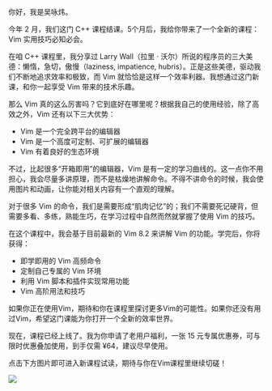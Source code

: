 你好，我是吴咏炜。

今年 2 月，我们这门 C++ 课程结课。5个月后，我给你带来了一个全新的课程：Vim 实用技巧必知必会。

在咱 C++ 课程里，我分享过 Larry Wall（拉里 · 沃尔）所说的程序员的三大美德：懒惰，急切，傲慢（laziness, impatience, hubris）。正是这些美德，驱动我们不断地追求效率和极致，而 Vim 就恰恰是这样一个效率利器。我想通过这门新课，和你一起享受 Vim 带来的技术乐趣。

那么 Vim 真的这么厉害吗？它到底好在哪里呢？根据我自己的使用经验，除了高效之外，Vim 还有以下三大优势：

- Vim 是一个完全跨平台的编辑器
- Vim 是一个高度可定制、可扩展的编辑器
- Vim 有着良好的生态环境

不过，比起很多“开箱即用”的编辑器，Vim 是有一定的学习曲线的。这一点你不用担心，我会尽量多讲原理，而不是枯燥地讲解命令。不得不讲命令的时候，我会使用图片和动画，让你能对相关内容有一个直观的理解。

对于很多 Vim 的命令，我们是需要形成“肌肉记忆”的；我们不需要死记硬背，但需要多看、多练，熟能生巧，在学习过程中自然而然就掌握了使用 Vim 的技巧。

在这个课程中，我会基于目前最新的 Vim 8.2 来讲解 Vim 的功能。学完后，你将获得：

- 即学即用的 Vim 高频命令
- 定制自己专属的 Vim 环境
- 利用 Vim 脚本和插件实现常用功能
- Vim 高阶用法和技巧

如果你正在使用Vim，期待和你在课程里探讨更多Vim的可能性。如果你还没有用过Vim，希望这门课能为你打开一个全新的效率世界。

现在，课程已经上线了。我为你申请了老用户福利，一张 15 元专属优惠券，可与限时优惠叠加使用，到手仅需 ¥64，建议尽早使用。

点击下方图片即可进入新课程试读，期待与你在Vim课程里继续切磋！

[![](https://static001.geekbang.org/resource/image/b9/d6/b90c9c03f317ec3f7e07fe82defbc9d6.jpg?wh=1342*638)](https://time.geekbang.org/column/intro/324?utm_term=zeusE5AJR&utm_source=app&utm_medium=geektime&utm_campaign=diyiji&utm_content=0720)